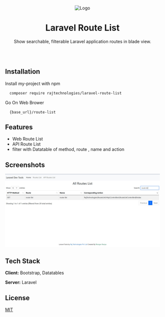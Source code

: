<br />
<div align="center">
  <img src="https://www.rajtechnologies.com/ui/images/raj-technologies-logo-top-panel.jpg" alt="Logo" width=120>  
<h1 align="center">Laravel Route List</h1>
  <p align="center">
    Show searchable, filterable Laravel application routes in blade view.
  </p>
<br><br>
</div>

## Installation

Install my-project with npm

```bash
  composer require rajtechnologies/laravel-route-list
```

Go On Web Brower 
```
  {base_url}/route-list
```
    
## Features

- Web Route List
- API Route List
- filter with Datatable of method, route , name and action 

## Screenshots

![App Screenshot](screenshot.jpg)


## Tech Stack

**Client:** Bootstrap, Datatables

**Server:** Laravel


## License

[MIT](LICENSE)
